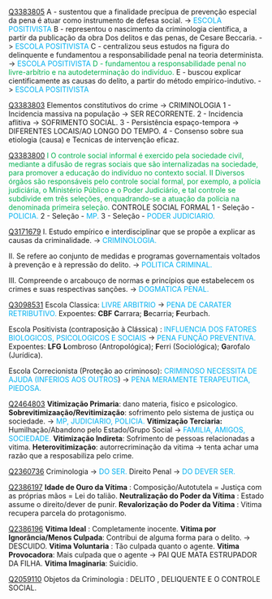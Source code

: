 [Q3383805](https://www.qconcursos.com/questoes-de-concursos/questoes/bcb9d5b9-3d)
A - sustentou que a finalidade precípua de prevenção especial da pena é atuar como instrumento de defesa social.  -> <span style="color:rgb(0, 176, 240)">ESCOLA POSITIVISTA</span> 
B - representou o nascimento da criminologia científica, a partir da publicação da obra Dos delitos e das penas, de Cesare Beccaria. -> <span style="color:rgb(0, 176, 240)">ESCOLA POSITIVISTA</span> 
C - centralizou seus estudos na figura do delinquente e fundamentou a responsabilidade penal na teoria determinista.  -> <span style="color:rgb(0, 176, 240)">ESCOLA POSITIVISTA</span> 
<span style="color:rgb(0, 176, 80)">D - fundamentou a responsabilidade penal no livre-arbítrio e na autodeterminação do indivíduo. </span>
E - buscou explicar cientificamente as causas do delito, a partir do método empírico-indutivo.  -> <span style="color:rgb(0, 176, 240)">ESCOLA POSITIVISTA</span> 

[Q3383803](https://www.qconcursos.com/questoes-de-concursos/questoes/bcb49799-3d)
Elementos constitutivos do crime -> CRIMINOLOGIA
1 - Incidencia massiva na população -> SER RECORRENTE.
2 - Incidencia aflitiva -> SOFRIMENTO SOCIAL.
3 - Persistência espaço-tempora -> DIFERENTES LOCAIS/AO LONGO DO TEMPO.
4 - Consenso sobre sua etiologia (causa) e Tecnicas de intervenção eficaz.

[Q3383800](https://www.qconcursos.com/questoes-de-concursos/questoes/bcac7e43-3d)
<span style="color:rgb(0, 176, 80)">I O controle social informal é exercido pela sociedade civil, mediante a difusão de regras sociais que são internalizadas na sociedade, para promover a educação do indivíduo no contexto social.</span>
<span style="color:rgb(0, 176, 80)">II Diversos órgãos são responsáveis pelo controle social formal, por exemplo, a polícia judiciária, o Ministério Público e o Poder Judiciário, e tal controle se subdivide em três seleções, enquadrando-se a atuação da polícia na denominada primeira seleção.</span>
CONTROLE SOCIAL FORMAL
1 - Seleção - <span style="color:rgb(0, 176, 240)">POLICIA.</span>
2 - Seleção - <span style="color:rgb(0, 176, 240)">MP.</span>
3 - Seleção - <span style="color:rgb(0, 176, 240)">PODER JUDICIARIO.</span>

[Q3171679](https://www.qconcursos.com/questoes-de-concursos/questoes/bf766cf3-dd)
I. Estudo empírico e interdisciplinar que se propõe a explicar as causas da criminalidade. -> <span style="color:rgb(0, 176, 240)">CRIMINOLOGIA.</span>

II. Se refere ao conjunto de medidas e programas governamentais voltados à prevenção e à repressão do delito. -> <span style="color:rgb(0, 176, 240)">POLITICA CRIMINAL. </span>

III. Compreende o arcabouço de normas e princípios que estabelecem os crimes e suas respectivas sanções. -> <span style="color:rgb(0, 176, 240)">DOGMATICA PENAL.</span> 

[Q3098531](https://www.qconcursos.com/questoes-de-concursos/questoes/ebb81c58-b2)
Escola Classica: <span style="color:rgb(0, 176, 240)">LIVRE ARBITRIO</span> -> <span style="color:rgb(0, 176, 240)">PENA DE CARATER RETRIBUTIVO.</span>
Expoentes: **CBF**
**C**arrara;
**B**ecarria;
**F**eurbach.

Escola Positivista (contraposição à Clássica) :  <span style="color:rgb(0, 176, 240)">INFLUENCIA DOS FATORES BIOLOGICOS, PSICOLOGICOS E SOCIAIS</span> ->  <span style="color:rgb(0, 176, 240)">PENA FUNÇÃO PREVENTIVA.</span> 
Expoentes: **LFG**
**L**ombroso (Antropológica);
**F**erri (Sociológica);
**G**arofalo (Jurídica).

Escola Correcionista (Proteção ao criminoso): <span style="color:rgb(0, 176, 240)">CRIMINOSO NECESSITA DE AJUDA (INFERIOS AOS OUTROS</span>) -> <span style="color:rgb(0, 176, 240)">PENA MERAMENTE TERAPEUTICA, PIEDOSA.</span> 

[Q2464803](https://www.qconcursos.com/questoes-de-concursos/questoes/247ca705-06)
**Vitimização Primaria**: dano materia, fisico  e psicologico.
**Sobrevitimizaação/Revitimização**: sofrimento pelo sistema de justiça ou sociedade. -><span style="color:rgb(0, 176, 240)"> MP, JUDICIARIO, POLICIA.</span>
**Vitimização Terciaria:** Humilhação/Abandono pelo Estado/Grupo Social -> <span style="color:rgb(0, 176, 240)">FAMILIA, AMIGOS, SOCIEDADE.</span>
**Vitimização Indireta**: Sofrimento de pessoas relacionadas a vitima.
**Heterovitimização**: autorrecriminação da vitima -> tenta achar uma razão que a resposabiliza pelo crime.

[Q2360736](https://www.qconcursos.com/questoes-de-concursos/questoes/5e838a66-c0)
Criminologia -> <span style="color:rgb(0, 176, 240)">DO SER.</span>
Direito Penal -> <span style="color:rgb(0, 176, 240)">DO DEVER SER.</span> 

[Q2386197](https://www.qconcursos.com/questoes-de-concursos/questoes/4cc8ab92-db)
**Idade de Ouro da Vítima** : Composição/Autotutela = Justiça com as próprias mãos = Lei do talião.
**Neutralização do Poder da Vítima** : Estado assume o direito/dever de punir.
**Revalorização do Poder da Vítima** : Vitima recupera parcela do protagonismo.

[Q2386196](https://www.qconcursos.com/questoes-de-concursos/questoes/4cc67899-db)
**Vitima Ideal** : Completamente inocente.
**Vitima por Ignorância/Menos Culpada**: Contribui de alguma forma para o delito. -> DESCUIDO.
**Vitima Voluntaria** : Tão culpada quanto o agente.
**Vitima Provocadora**: Mais culpada que o agente ->  PAI QUE MATA ESTRUPADOR DA FILHA.
**Vitima Imaginaria**: Suicidio. 

 [Q2059110](https://www.qconcursos.com/questoes-de-concursos/questoes/64be13e8-9e)
 Objetos da Criminologia : DELITO , DELIQUENTE E O CONTROLE SOCIAL.
